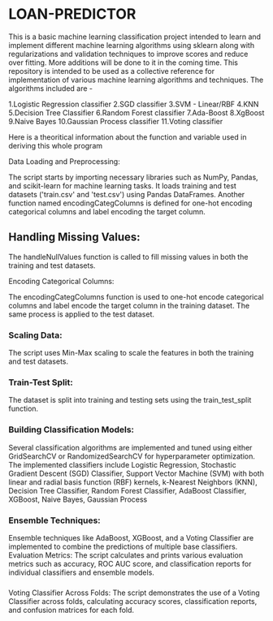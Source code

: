 # LOAN-PREDICTOR

This is a basic machine learning classification project intended to learn and implement different machine learning algorithms using sklearn along with regularizations and validation techniques to improve scores and reduce over fitting. More additions will be done to it in the coming time. This repository is intended to be used as a collective reference for implementation of various machine learning algorithms and techniques. The algorithms included are -

1.Logistic Regression classifier
2.SGD classifier
3.SVM - Linear/RBF
4.KNN
5.Decision Tree Classifier
6.Random Forest classifier
7.Ada-Boost
8.XgBoost
9.Naive Bayes
10.Gaussian Process classifier
11.Voting classifier

Here is a theoritical information about the function and variable used in deriving this whole program

Data Loading and Preprocessing:

The script starts by importing necessary libraries such as NumPy, Pandas, and scikit-learn for machine learning tasks.
It loads training and test datasets ('train.csv' and 'test.csv') using Pandas DataFrames.
Another function named encodingCategColumns is defined for one-hot encoding categorical columns and label encoding the target column.
<h2>Handling Missing Values:</h2>
The handleNullValues function is called to fill missing values in both the training and test datasets.

Encoding Categorical Columns:

The encodingCategColumns function is used to one-hot encode categorical columns and label encode the target column in the training dataset.
The same process is applied to the test dataset.
<h3>Scaling Data:</h3>
The script uses Min-Max scaling to scale the features in both the training and test datasets.
<h3>Train-Test Split:</h3>
The dataset is split into training and testing sets using the train_test_split function.

<h3>Building Classification Models:</h3>

Several classification algorithms are implemented and tuned using either GridSearchCV or RandomizedSearchCV for hyperparameter optimization.
The implemented classifiers include Logistic Regression, Stochastic Gradient Descent (SGD) Classifier, Support Vector Machine (SVM) with both linear and radial basis function (RBF) kernels, k-Nearest Neighbors (KNN), Decision Tree Classifier, Random Forest Classifier, AdaBoost Classifier, XGBoost, Naive Bayes, Gaussian Process 
<h3>Ensemble Techniques:</h3>
Ensemble techniques like AdaBoost, XGBoost, and a Voting Classifier are implemented to combine the predictions of multiple base classifiers.
Evaluation Metrics:
The script calculates and prints various evaluation metrics such as accuracy, ROC AUC score, and classification reports for individual classifiers and ensemble models.
<h3></h3>Voting Classifier Across Folds:</h3>
The script demonstrates the use of a Voting Classifier across folds, calculating accuracy scores, classification reports, and confusion matrices for each fold.
